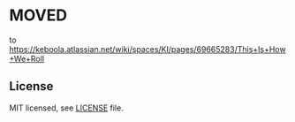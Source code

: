 # MOVED
to https://keboola.atlassian.net/wiki/spaces/KI/pages/69665283/This+Is+How+We+Roll
## License

MIT licensed, see [LICENSE](./LICENSE) file.
